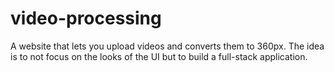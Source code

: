 # video-processing
A website that lets you upload videos and converts them to 360px. The idea is to not focus on the looks of the UI but to build a full-stack application.

